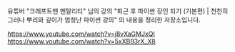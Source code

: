 유튜버 "크래프트맨 멘탈리티" 님의 강의 "퇴근 후 파이썬 장인 되기 (기본편) | 천천히 그러나 뿌리와 깊이가 엄청난 파이썬 강의" 의 내용을 정리한 저장소입니다.


https://www.youtube.com/watch?v=j8vXaGMJxQI
https://www.youtube.com/watch?v=5xXB93rX_X8
